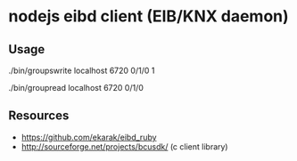 # nodejs eibd client (EIB/KNX daemon)

## Usage

./bin/groupswrite localhost 6720 0/1/0 1

./bin/groupread localhost 6720 0/1/0

## Resources

 * https://github.com/ekarak/eibd_ruby
 * http://sourceforge.net/projects/bcusdk/ (c client library)

